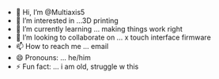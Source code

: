 - 👋 Hi, I’m @Multiaxis5
- 👀 I’m interested in ...3D printing
- 🌱 I’m currently learning ... making things work right
- 💞️ I’m looking to collaborate on ... x touch interface firmware
- 📫 How to reach me ... email
- 😄 Pronouns: ... he/him
- ⚡ Fun fact: ... i am old, struggle w this

<!---
Multiaxis5/Multiaxis5 is a ✨ special ✨ repository because its `README.md` (this file) appears on your GitHub profile.
You can click the Preview link to take a look at your changes.
--->
